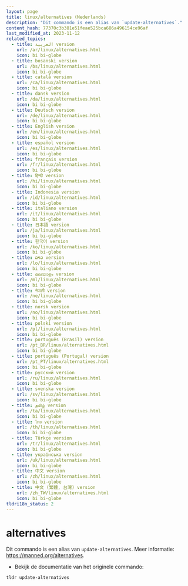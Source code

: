 ```yaml
---
layout: page
title: linux/alternatives (Nederlands)
description: "Dit commando is een alias van `update-alternatives`."
content_hash: 77370c3b381e51feae525bca686a496154ce96af
last_modified_at: 2023-11-12
related_topics:
  - title: العربية version
    url: /ar/linux/alternatives.html
    icon: bi bi-globe
  - title: bosanski version
    url: /bs/linux/alternatives.html
    icon: bi bi-globe
  - title: català version
    url: /ca/linux/alternatives.html
    icon: bi bi-globe
  - title: dansk version
    url: /da/linux/alternatives.html
    icon: bi bi-globe
  - title: Deutsch version
    url: /de/linux/alternatives.html
    icon: bi bi-globe
  - title: English version
    url: /en/linux/alternatives.html
    icon: bi bi-globe
  - title: español version
    url: /es/linux/alternatives.html
    icon: bi bi-globe
  - title: français version
    url: /fr/linux/alternatives.html
    icon: bi bi-globe
  - title: हिन्दी version
    url: /hi/linux/alternatives.html
    icon: bi bi-globe
  - title: Indonesia version
    url: /id/linux/alternatives.html
    icon: bi bi-globe
  - title: italiano version
    url: /it/linux/alternatives.html
    icon: bi bi-globe
  - title: 日本語 version
    url: /ja/linux/alternatives.html
    icon: bi bi-globe
  - title: 한국어 version
    url: /ko/linux/alternatives.html
    icon: bi bi-globe
  - title: ລາວ version
    url: /lo/linux/alternatives.html
    icon: bi bi-globe
  - title: മലയാളം version
    url: /ml/linux/alternatives.html
    icon: bi bi-globe
  - title: नेपाली version
    url: /ne/linux/alternatives.html
    icon: bi bi-globe
  - title: norsk version
    url: /no/linux/alternatives.html
    icon: bi bi-globe
  - title: polski version
    url: /pl/linux/alternatives.html
    icon: bi bi-globe
  - title: português (Brasil) version
    url: /pt_BR/linux/alternatives.html
    icon: bi bi-globe
  - title: português (Portugal) version
    url: /pt_PT/linux/alternatives.html
    icon: bi bi-globe
  - title: русский version
    url: /ru/linux/alternatives.html
    icon: bi bi-globe
  - title: svenska version
    url: /sv/linux/alternatives.html
    icon: bi bi-globe
  - title: தமிழ் version
    url: /ta/linux/alternatives.html
    icon: bi bi-globe
  - title: ไทย version
    url: /th/linux/alternatives.html
    icon: bi bi-globe
  - title: Türkçe version
    url: /tr/linux/alternatives.html
    icon: bi bi-globe
  - title: українська version
    url: /uk/linux/alternatives.html
    icon: bi bi-globe
  - title: 中文 version
    url: /zh/linux/alternatives.html
    icon: bi bi-globe
  - title: 中文 (繁體, 台灣) version
    url: /zh_TW/linux/alternatives.html
    icon: bi bi-globe
tldri18n_status: 2
---
```

# alternatives

Dit commando is een alias van `update-alternatives`.
Meer informatie: <https://manned.org/alternatives>.

- Bekijk de documentatie van het originele commando:

`tldr update-alternatives`
